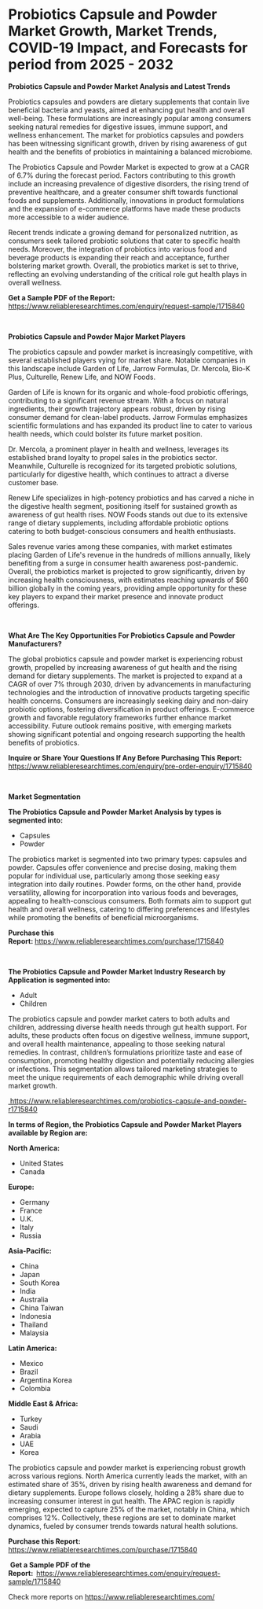 <p><h1>Probiotics Capsule and Powder Market Growth, Market Trends, COVID-19 Impact, and Forecasts for period from 2025 - 2032</h1></p><p><strong>Probiotics Capsule and Powder Market Analysis and Latest Trends</strong></p>
<p><p>Probiotics capsules and powders are dietary supplements that contain live beneficial bacteria and yeasts, aimed at enhancing gut health and overall well-being. These formulations are increasingly popular among consumers seeking natural remedies for digestive issues, immune support, and wellness enhancement. The market for probiotics capsules and powders has been witnessing significant growth, driven by rising awareness of gut health and the benefits of probiotics in maintaining a balanced microbiome.</p><p>The Probiotics Capsule and Powder Market is expected to grow at a CAGR of 6.7% during the forecast period. Factors contributing to this growth include an increasing prevalence of digestive disorders, the rising trend of preventive healthcare, and a greater consumer shift towards functional foods and supplements. Additionally, innovations in product formulations and the expansion of e-commerce platforms have made these products more accessible to a wider audience.</p><p>Recent trends indicate a growing demand for personalized nutrition, as consumers seek tailored probiotic solutions that cater to specific health needs. Moreover, the integration of probiotics into various food and beverage products is expanding their reach and acceptance, further bolstering market growth. Overall, the probiotics market is set to thrive, reflecting an evolving understanding of the critical role gut health plays in overall wellness.</p></p>
<p><strong>Get a Sample PDF of the Report:&nbsp;</strong> <a href="https://www.reliableresearchtimes.com/enquiry/request-sample/1715840?utm_campaign=2464&utm_medium=2&utm_source=Github&utm_content=ia&utm_term=28032025&utm_id=probiotics-capsule-and-powder">https://www.reliableresearchtimes.com/enquiry/request-sample/1715840</a></p>
<p>&nbsp;</p>
<p><strong>Probiotics Capsule and Powder Major Market Players</strong></p>
<p><p>The probiotics capsule and powder market is increasingly competitive, with several established players vying for market share. Notable companies in this landscape include Garden of Life, Jarrow Formulas, Dr. Mercola, Bio-K Plus, Culturelle, Renew Life, and NOW Foods.</p><p>Garden of Life is known for its organic and whole-food probiotic offerings, contributing to a significant revenue stream. With a focus on natural ingredients, their growth trajectory appears robust, driven by rising consumer demand for clean-label products. Jarrow Formulas emphasizes scientific formulations and has expanded its product line to cater to various health needs, which could bolster its future market position.</p><p>Dr. Mercola, a prominent player in health and wellness, leverages its established brand loyalty to propel sales in the probiotics sector. Meanwhile, Culturelle is recognized for its targeted probiotic solutions, particularly for digestive health, which continues to attract a diverse customer base.</p><p>Renew Life specializes in high-potency probiotics and has carved a niche in the digestive health segment, positioning itself for sustained growth as awareness of gut health rises. NOW Foods stands out due to its extensive range of dietary supplements, including affordable probiotic options catering to both budget-conscious consumers and health enthusiasts.</p><p>Sales revenue varies among these companies, with market estimates placing Garden of Life's revenue in the hundreds of millions annually, likely benefiting from a surge in consumer health awareness post-pandemic. Overall, the probiotics market is projected to grow significantly, driven by increasing health consciousness, with estimates reaching upwards of $60 billion globally in the coming years, providing ample opportunity for these key players to expand their market presence and innovate product offerings.</p></p>
<p>&nbsp;</p>
<p><strong>What Are The Key Opportunities For Probiotics Capsule and Powder Manufacturers?</strong></p>
<p><p>The global probiotics capsule and powder market is experiencing robust growth, propelled by increasing awareness of gut health and the rising demand for dietary supplements. The market is projected to expand at a CAGR of over 7% through 2030, driven by advancements in manufacturing technologies and the introduction of innovative products targeting specific health concerns. Consumers are increasingly seeking dairy and non-dairy probiotic options, fostering diversification in product offerings. E-commerce growth and favorable regulatory frameworks further enhance market accessibility. Future outlook remains positive, with emerging markets showing significant potential and ongoing research supporting the health benefits of probiotics.</p></p>
<p><strong>Inquire or Share Your Questions If Any Before Purchasing This Report:</strong> <a href="https://www.reliableresearchtimes.com/enquiry/pre-order-enquiry/1715840?utm_campaign=2464&utm_medium=2&utm_source=Github&utm_content=ia&utm_term=28032025&utm_id=probiotics-capsule-and-powder">https://www.reliableresearchtimes.com/enquiry/pre-order-enquiry/1715840</a></p>
<p>&nbsp;</p>
<p><strong>Market Segmentation</strong></p>
<p><strong>The Probiotics Capsule and Powder Market Analysis by types is segmented into:</strong></p>
<p><ul><li>Capsules</li><li>Powder</li></ul></p>
<p><p>The probiotics market is segmented into two primary types: capsules and powder. Capsules offer convenience and precise dosing, making them popular for individual use, particularly among those seeking easy integration into daily routines. Powder forms, on the other hand, provide versatility, allowing for incorporation into various foods and beverages, appealing to health-conscious consumers. Both formats aim to support gut health and overall wellness, catering to differing preferences and lifestyles while promoting the benefits of beneficial microorganisms.</p></p>
<p><strong>Purchase this Report:&nbsp;</strong><a href="https://www.reliableresearchtimes.com/purchase/1715840?utm_campaign=2464&utm_medium=2&utm_source=Github&utm_content=ia&utm_term=28032025&utm_id=probiotics-capsule-and-powder">https://www.reliableresearchtimes.com/purchase/1715840</a></p>
<p>&nbsp;</p>
<p><strong>The Probiotics Capsule and Powder Market Industry Research by Application is segmented into:</strong></p>
<p><ul><li>Adult</li><li>Children</li></ul></p>
<p><p>The probiotics capsule and powder market caters to both adults and children, addressing diverse health needs through gut health support. For adults, these products often focus on digestive wellness, immune support, and overall health maintenance, appealing to those seeking natural remedies. In contrast, children’s formulations prioritize taste and ease of consumption, promoting healthy digestion and potentially reducing allergies or infections. This segmentation allows tailored marketing strategies to meet the unique requirements of each demographic while driving overall market growth.</p></p>
<p><a href="https://www.reliableresearchtimes.com/probiotics-capsule-and-powder-r1715840?utm_campaign=2464&utm_medium=2&utm_source=Github&utm_content=ia&utm_term=28032025&utm_id=probiotics-capsule-and-powder">&nbsp;https://www.reliableresearchtimes.com/probiotics-capsule-and-powder-r1715840</a></p>
<p><strong>In terms of Region, the Probiotics Capsule and Powder Market Players available by Region are:</strong></p>
<p>
    <p> <strong> North America: </strong>
        <ul>
            <li>United States</li>
            <li>Canada</li>
        </ul>
        </p> 
    <p> <strong> Europe: </strong>
        <ul>
            <li>Germany</li>
            <li>France</li>
            <li>U.K.</li>
            <li>Italy</li>
            <li>Russia</li>
        </ul>
        </p> 
    <p> <strong> Asia-Pacific: </strong>
        <ul>
            <li>China</li>
            <li>Japan</li>
            <li>South Korea</li>
            <li>India</li>
            <li>Australia</li>
            <li>China Taiwan</li>
            <li>Indonesia</li>
            <li>Thailand</li>
            <li>Malaysia</li>
        </ul>
        </p> 
    <p> <strong> Latin America: </strong>
        <ul>
            <li>Mexico</li>
            <li>Brazil</li>
            <li>Argentina Korea</li>
            <li>Colombia</li>
        </ul>
        </p> 
    <p> <strong> Middle East & Africa: </strong>
        <ul>
            <li>Turkey</li>
            <li>Saudi</li>
            <li>Arabia</li>
            <li>UAE</li>
            <li>Korea</li>
        </ul>
    </p>
    </p>
<p><p>The probiotics capsule and powder market is experiencing robust growth across various regions. North America currently leads the market, with an estimated share of 35%, driven by rising health awareness and demand for dietary supplements. Europe follows closely, holding a 28% share due to increasing consumer interest in gut health. The APAC region is rapidly emerging, expected to capture 25% of the market, notably in China, which comprises 12%. Collectively, these regions are set to dominate market dynamics, fueled by consumer trends towards natural health solutions.</p></p>
<p><strong>Purchase this Report: </strong><a href="https://www.reliableresearchtimes.com/purchase/1715840?utm_campaign=2464&utm_medium=2&utm_source=Github&utm_content=ia&utm_term=28032025&utm_id=probiotics-capsule-and-powder">https://www.reliableresearchtimes.com/purchase/1715840</a></p>
<p>&nbsp;<strong>Get a Sample PDF of the Report:&nbsp;&nbsp;</strong><a href="https://www.reliableresearchtimes.com/enquiry/request-sample/1715840?utm_campaign=2464&utm_medium=2&utm_source=Github&utm_content=ia&utm_term=28032025&utm_id=probiotics-capsule-and-powder">https://www.reliableresearchtimes.com/enquiry/request-sample/1715840</a></p>
<p><strong></strong></p>
<p>Check more reports on <a href="https://www.reliableresearchtimes.com/?utm_campaign=2464&utm_medium=2&utm_source=Github&utm_content=ia&utm_term=28032025&utm_id=probiotics-capsule-and-powder">https://www.reliableresearchtimes.com/</a></p>